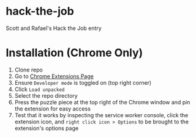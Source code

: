 # hack-the-job
Scott and Rafael's Hack the Job entry


# Installation (Chrome Only)
1. Clone repo
1. Go to [Chrome Extensions Page](chrome://extensions/)
1. Ensure `Developer mode` is toggled on (top right corner)
1. Click `Load unpacked`
1. Select the repo directory
1. Press the puzzle piece at the top right of the Chrome window and pin the
extension for easy access
1. Test that it works by inspecting the service worker console, click the
extension icon, and `right click icon > Options` to be brought to the
extension's options page
